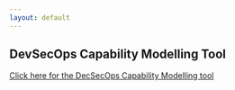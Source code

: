 ```yaml
---
layout: default
---
```


## DevSecOps Capability Modelling Tool
 
[Click here for the DecSecOps Capability Modelling tool](https://devsikhops.com)
